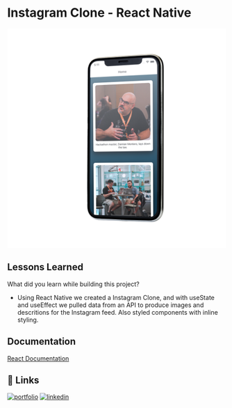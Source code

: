 # Instagram Clone - React Native

![screen shot](./src/assets/images/65968.webp)

## Lessons Learned

What did you learn while building this project? 

- Using React Native we created a Instagram Clone, and with useState and useEffect we pulled data from an API to produce images and descritions for the Instagram feed. Also styled components with inline styling.


## Documentation

[React Documentation](https://reactnative.dev)


## 🔗 Links
[![portfolio](https://img.shields.io/badge/my_portfolio-000?style=for-the-badge&logo=ko-fi&logoColor=white)](miguelcamilo.dev)
[![linkedin](https://img.shields.io/badge/linkedin-0A66C2?style=for-the-badge&logo=linkedin&logoColor=white)](https://www.linkedin.com/)